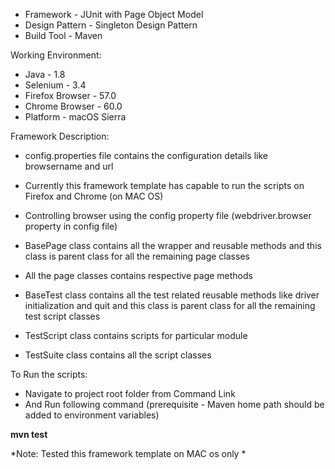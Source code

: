 - Framework - JUnit with Page Object Model 
- Design Pattern - Singleton Design Pattern
- Build Tool - Maven

Working Environment:

- Java - 1.8
- Selenium - 3.4
- Firefox Browser - 57.0
- Chrome Browser  -  60.0
- Platform - macOS Sierra

Framework Description:

- config.properties file contains the configuration details like browsername and url
- Currently this framework template has capable to run the scripts on Firefox and Chrome (on MAC OS)
- Controlling browser using the config property file (webdriver.browser property in config file)
 
- BasePage class contains all the wrapper and reusable methods and this class is parent class for all the remaining page classes
- All the page classes contains respective page methods

- BaseTest class contains all the test related reusable methods like driver initialization and quit and this class is parent class for all the remaining test script classes
- TestScript class contains scripts for particular module
- TestSuite class contains all the script classes


To Run the scripts:

- Navigate to project root folder from Command Link
- And Run following command (prerequisite - Maven home path should be added to environment variables)

**mvn test**


*Note: Tested this framework template on MAC os only *

